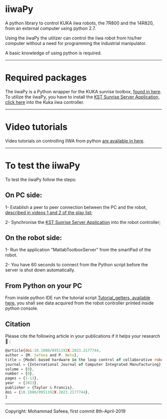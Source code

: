 

# iiwaPy

A python library to control KUKA iiwa robots, the 7R800 and the 14R820, from an external computer using python 2.7.

Using the iiwaPy the utilizer can control the iiwa robot from his/her computer without a need for programming  the industrial manipulator.

A basic knowledge of using python is required.


--------------------------------------

# Required packages

The iiwaPy is a Python wrapper for the KUKA sunrise toolbox, [found in here](https://github.com/Modi1987/KST-Kuka-Sunrise-Toolbox).
To utilize the iiwaPy, you have to install the [KST Sunrise Server Application, click here](https://github.com/Modi1987/KST-Kuka-Sunrise-Toolbox/tree/master/KUKA_Sunrise_server_source_code) into the Kuka iiwa controller.


--------------------------------------

# Video tutorials

Video tutorials on controlling IIWA from python [are available in here](https://www.youtube.com/watch?v=QkUe8JIs63A&list=PLz558OYgHuZdRoxkqQ-M9LOdksZnEWbKq&index=2&t=0s).


--------------------------------------

# To test the iiwaPy

To test the iiwaPy follow the steps:

## On PC side:
1- Establish a peer to peer connection between the PC and the robot, [described in videos 1 and 2 of the play list](https://www.youtube.com/playlist?list=PLz558OYgHuZd-Gc2-OryITKEXefAmrvae);

2- Synchronise the [KST Sunrise Server Application](https://github.com/Modi1987/KST-Kuka-Sunrise-Toolbox/tree/master/KUKA_Sunrise_server_source_code) into the robot controller;

## On the robot side:
1- Run the application "MatlabToolboxServer" from the smartPad of the robot.

2- You have 60 seconds to connect from the Python script before the server is shut down automatically.

## From Python on your PC
From inside python IDE run the tutorial script [Tutorial_getters, available here](https://github.com/Modi1987/iiwaPy/blob/master/python_client/Tutorial_getters.py), you shall see data acquired from the robot controller printed inside python console.


## Citation
Please cite the following article in your publications if it helps your research 🙏 :

```javascript
@article{doi:10.1080/0951192X.2023.2177744,
author = {M. Safeea and P. Neto},
title = {Model-based hardware in the loop control of collaborative robots: Simulink and Python based interfaces},
journal = {International Journal of Computer Integrated Manufacturing},
volume = {0},
number = {0},
pages = {1-13},
year  = {2023},
publisher = {Taylor & Francis},
doi = {10.1080/0951192X.2023.2177744},
}
```
--------------------------------------
Copyright: Mohammad Safeea, first commit 8th-April-2019

